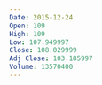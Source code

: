 ```yaml
---
Date: 2015-12-24
Open: 109
High: 109
Low: 107.949997
Close: 108.029999
Adj Close: 103.185997
Volume: 13570400
---
```

